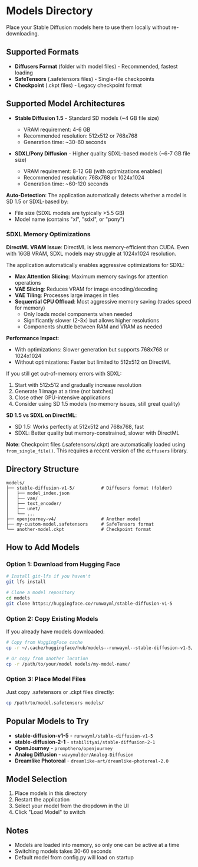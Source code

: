 # Models Directory

Place your Stable Diffusion models here to use them locally without re-downloading.

## Supported Formats

- **Diffusers Format** (folder with model files) - Recommended, fastest loading
- **SafeTensors** (.safetensors files) - Single-file checkpoints
- **Checkpoint** (.ckpt files) - Legacy checkpoint format

## Supported Model Architectures

- **Stable Diffusion 1.5** - Standard SD models (~4 GB file size)
  - VRAM requirement: 4-6 GB
  - Recommended resolution: 512x512 or 768x768
  - Generation time: ~30-60 seconds

- **SDXL/Pony Diffusion** - Higher quality SDXL-based models (~6-7 GB file size)
  - VRAM requirement: 8-12 GB (with optimizations enabled)
  - Recommended resolution: 768x768 or 1024x1024
  - Generation time: ~60-120 seconds

**Auto-Detection**: The application automatically detects whether a model is SD 1.5 or SDXL-based by:
- File size (SDXL models are typically >5.5 GB)
- Model name (contains "xl", "sdxl", or "pony")

### SDXL Memory Optimizations

**DirectML VRAM Issue**: DirectML is less memory-efficient than CUDA. Even with 16GB VRAM, SDXL models may struggle at 1024x1024 resolution.

The application automatically enables aggressive optimizations for SDXL:
- **Max Attention Slicing**: Maximum memory savings for attention operations
- **VAE Slicing**: Reduces VRAM for image encoding/decoding
- **VAE Tiling**: Processes large images in tiles
- **Sequential CPU Offload**: Most aggressive memory saving (trades speed for memory)
  - Only loads model components when needed
  - Significantly slower (2-3x) but allows higher resolutions
  - Components shuttle between RAM and VRAM as needed

**Performance Impact**:
- With optimizations: Slower generation but supports 768x768 or 1024x1024
- Without optimizations: Faster but limited to 512x512 on DirectML

If you still get out-of-memory errors with SDXL:
1. Start with 512x512 and gradually increase resolution
2. Generate 1 image at a time (not batches)
3. Close other GPU-intensive applications
4. Consider using SD 1.5 models (no memory issues, still great quality)

**SD 1.5 vs SDXL on DirectML**:
- SD 1.5: Works perfectly at 512x512 and 768x768, fast
- SDXL: Better quality but memory-constrained, slower with DirectML

**Note**: Checkpoint files (.safetensors/.ckpt) are automatically loaded using `from_single_file()`. This requires a recent version of the `diffusers` library.

## Directory Structure

```
models/
├── stable-diffusion-v1-5/          # Diffusers format (folder)
│   ├── model_index.json
│   ├── vae/
│   ├── text_encoder/
│   ├── unet/
│   └── ...
├── openjourney-v4/                 # Another model
├── my-custom-model.safetensors     # SafeTensors format
└── another-model.ckpt              # Checkpoint format
```

## How to Add Models

### Option 1: Download from Hugging Face

```bash
# Install git-lfs if you haven't
git lfs install

# Clone a model repository
cd models
git clone https://huggingface.co/runwayml/stable-diffusion-v1-5
```

### Option 2: Copy Existing Models

If you already have models downloaded:

```bash
# Copy from HuggingFace cache
cp -r ~/.cache/huggingface/hub/models--runwayml--stable-diffusion-v1-5/snapshots/[hash]/* models/stable-diffusion-v1-5/

# Or copy from another location
cp -r /path/to/your/model models/my-model-name/
```

### Option 3: Place Model Files

Just copy .safetensors or .ckpt files directly:

```bash
cp /path/to/model.safetensors models/
```

## Popular Models to Try

- **stable-diffusion-v1-5** - `runwayml/stable-diffusion-v1-5`
- **stable-diffusion-2-1** - `stabilityai/stable-diffusion-2-1`
- **OpenJourney** - `prompthero/openjourney`
- **Analog Diffusion** - `wavymulder/Analog-Diffusion`
- **Dreamlike Photoreal** - `dreamlike-art/dreamlike-photoreal-2.0`

## Model Selection

1. Place models in this directory
2. Restart the application
3. Select your model from the dropdown in the UI
4. Click "Load Model" to switch

## Notes

- Models are loaded into memory, so only one can be active at a time
- Switching models takes 30-60 seconds
- Default model from config.py will load on startup
